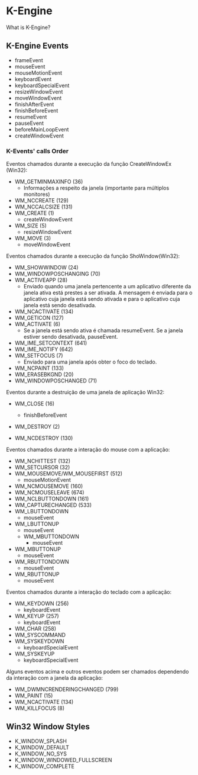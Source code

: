 # K-Engine

What is K-Engine?

## K-Engine Events

- frameEvent
- mouseEvent
- mouseMotionEvent
- keyboardEvent
- keyboardSpecialEvent
- resizeWindowEvent
- moveWindowEvent
- finishAfterEvent
- finishBeforeEvent
- resumeEvent
- pauseEvent
- beforeMainLoopEvent
- createWindowEvent

### K-Events' calls Order

Eventos chamados durante a execução da função CreateWindowEx (Win32):

- WM_GETMINMAXINFO (36)
  - Informações a respeito da janela (importante para múltiplos monitores)
- WM_NCCREATE (129)
- WM_NCCALCSIZE (131)
- WM_CREATE (1)
  - createWindowEvent
- WM_SIZE (5)
  - resizeWindowEvent
- WM_MOVE (3)
  - moveWindowEvent

Eventos chamados durante a execução da função ShoWindow(Win32):

- WM_SHOWWINDOW (24)
- WM_WINDOWPOSCHANGING (70)
- WM_ACTIVEAPP (28)
  - Enviado quando uma janela pertencente a um aplicativo diferente da janela ativa está prestes a ser ativada. A mensagem é enviada para o aplicativo cuja janela está sendo ativada e para o aplicativo cuja janela está sendo desativada.
- WM_NCACTIVATE (134)
- WM_GETICON (127)
- WM_ACTIVATE (6)
  - Se a janela está sendo ativa é chamada resumeEvent. Se a janela estiver sendo desativada, pauseEvent.
- WM_IME_SETCONTEXT (641)
- WM_IME_NOTIFY (642)
- WM_SETFOCUS (7)
  - Enviado para uma janela após obter o foco do teclado.
- WM_NCPAINT (133)
- WM_ERASEBKGND (20)
- WM_WINDOWPOSCHANGED (71)

Eventos durante a destruição de uma janela de aplicação Win32:

- WM_CLOSE (16)
  - finishBeforeEvent

- WM_DESTROY (2)
- WM_NCDESTROY (130)

Eventos chamados durante a interação do mouse com a aplicação:

- WM_NCHITTEST (132)
- WM_SETCURSOR (32)
- WM_MOUSEMOVE/WM_MOUSEFIRST (512)
  - mouseMotionEvent
- WM_NCMOUSEMOVE (160)
- WM_NCMOUSELEAVE (674)
- WM_NCLBUTTONDOWN (161)
- WM_CAPTURECHANGED (533)
- WM_LBUTTONDOWN
  - mouseEvent
- WM_LBUTTONUP
  - mouseEvent
  - WM_MBUTTONDOWN
	- mouseEvent
- WM_MBUTTONUP
	- mouseEvent
- WM_RBUTTONDOWN
	- mouseEvent
- WM_RBUTTONUP
	- mouseEvent

Eventos chamados durante a interação do teclado com a aplicação:

- WM_KEYDOWN (256)
  - keyboardEvent
- WM_KEYUP (257)
  - keyboardEvent
- WM_CHAR (258)
- WM_SYSCOMMAND
- WM_SYSKEYDOWN
  - keyboardSpecialEvent
- WM_SYSKEYUP
  - keyboardSpecialEvent

Alguns eventos acima e outros eventos podem ser chamados dependendo da interação com a janela da aplicação:

- WM_DWMNCRENDERINGCHANGED (799)
- WM_PAINT (15)
- WM_NCACTIVATE (134)
- WM_KILLFOCUS (8)

## Win32 Window Styles

- K_WINDOW_SPLASH
- K_WINDOW_DEFAULT
- K_WINDOW_NO_SYS
- K_WINDOW_WINDOWED_FULLSCREEN
- K_WINDOW_COMPLETE
